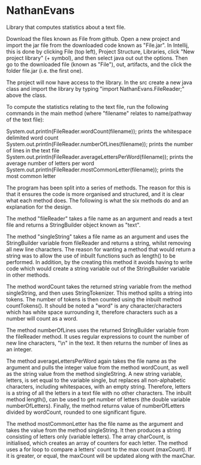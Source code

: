 # NathanEvans
Library that computes statistics about a text file.

Download the files known as File from github. Open a new project and import the jar file from the downloaded code known as "File.jar". In Intellij, this is done by clicking File (top left), Project Structure, Libraries, click "New project library" (+ symbol), and then select java out out the options. Then go to the downloaded file (known as "File"), out, artifacts, and the click the folder file.jar (i.e. the first one). 

The project will now have access to the library. In the src create a new java class and import the library by typing "import NathanEvans.FileReader;" above the class.  

To compute the statistics relating to the text file, run the following commands in the main method (where "filename" relates to name/pathway of the text file):

System.out.println(FileReader.wordCount(filename)); prints the whitespace delimited word count 
System.out.println(FileReader.numberOfLines(filename)); prints the number of lines in the text file 
System.out.println(FileReader.averageLettersPerWord(filename)); prints the average number of letters per word
System.out.println(FileReader.mostCommonLetter(filename)); prints the most common letter 

The program has been split into a series of methods. The reason for this is that it ensures the code is more organised and structured, and it is clear what each method does. The following is what the six methods do and an explanation for the design.

The method "fileReader" takes a file name as an argument and reads a text file and returns a StringBuilder object known as "text".

The method "singleString" takes a file name as an argument and uses the StringBuilder variable from fileReader and returns a string, whilst removing all new line characters. The reason for wanting a method that would return a string was to allow the use of inbuilt functions such as length() to be performed. In addition, by the creating this method it avoids having to write code which would create a string variable out of the StringBuilder variable in other methods. 

The method wordCount takes the returned string variable from the method singleString, and then uses StringTokenizer. This method splits a string into tokens. The number of tokens is then counted using the inbuilt method countTokens(). It should be noted a "word" is any character/characters which has white space surrounding it, therefore characters such as a number will count as a word.

The method numberOfLines uses the returned StringBuilder variable from the fileReader method. It uses regular expressions to count the number of new line characters, "\n" in the text. It then returns the number of lines as an integer.  

The method averageLettersPerWord again takes the file name as the argument and pulls the integer value from the method wordCount, as well as the string value from the method singleString. A new string variable, letters, is set equal to the variable single, but replaces all non-alphabetic characters, including whitespaces, with an empty string. Therefore, letters is a string of all the letters in a text file with no other characters. The inbuilt method length(), can be used to get number of letters (the double variable numberOfLetters). Finally, the method returns value of numberOfLetters divided by wordCount, rounded to one significant figure. 

The method mostCommonLetter has the file name as the argument and takes the value from the method singleString. It then produces a string consisting of letters only (variable letters). The array charCount, is initialised, which creates an array of counters for each letter. The method uses a for loop to compare a letters' count to the max count (maxCount). If it is greater, or equal, the maxCount will be updated along with the maxChar. 
